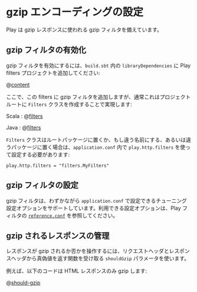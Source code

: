 <!--- Copyright (C) 2009-2015 Typesafe Inc. <http://www.typesafe.com> -->
<!--
# Configuring gzip encoding
-->
# gzip エンコーディングの設定

<!--
Play provides a gzip filter that can be used to gzip responses.
-->
Play は gzip レスポンスに使われる gzip フィルタを備えています。

<!--
## Enabling the gzip filter
-->
## gzip フィルタの有効化

<!--
To enable the gzip filter, add the Play filters project to your `libraryDependencies` in `build.sbt`:
-->
gzip フィルタを有効にするには、`build.sbt` 内の `libraryDependencies` に Play filters プロジェクトを追加してください:

@[content](code/filters.sbt)

<!--
Now add the gzip filter to your filters, which is typically done by creating a `Filters` class in the root of your project:
-->
ここで、この filters に gzip フィルタを追加しますが、通常これはプロジェクトルートに `Filters` クラスを作成することで実現します:

Scala
: @[filters](code/GzipEncoding.scala)

Java
: @[filters](code/detailedtopics/configuration/gzipencoding/Filters.java)

<!--
The `Filters` class can either be in the root package, or if it has another name or is in another package, needs to be configured using `play.http.filters` in `application.conf`:
-->
`Filters` クラスはルートパッケージに置くか、もし違う名前にする、あるいは違うパッケージに置く場合は、`application.conf` 内で `play.http.filters` を使って設定する必要があります:

```
play.http.filters = "filters.MyFilters"
```

<!--
## Configuring the gzip filter
-->
## gzip フィルタの設定

<!--
The gzip filter supports a small number of tuning configuration options, which can be configured from `application.conf`.  To see the available configuration options, see the Play filters [`reference.conf`](resources/confs/filters-helpers/reference.conf).
-->
gzip フィルタは、わずかながら `application.conf` で設定できるチューニング設定オプションをサポートしています。利用できる設定オプションは、Play フィルタの [`reference.conf`](resources/confs/filters-helpers/reference.conf) を参照してください。

<!--
## Controlling which responses are gzipped
-->
## gzip されるレスポンスの管理

<!--
To control which responses are and aren't implemented, use the `shouldGzip` parameter, which accepts a function of a request header and a response header to a boolean.
-->
レスポンスが gzip されるか否かを操作するには、リクエストヘッダとレスポンスヘッダから真偽値を返す関数を受け取る `shouldGzip` パラメータを使います。

<!--
For example, the code below only gzips HTML responses:
-->
例えば、以下のコードは HTML レスポンスのみ gzip します:

@[should-gzip](code/GzipEncoding.scala)
